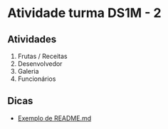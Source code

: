 # Atividade turma DS1M - 2

## Atividades
1. Frutas / Receitas
2. Desenvolvedor
3. Galeria
4. Funcionários

## Dicas
- [Exemplo de README.md](https://github.com/giannycabral/adote-um-animal)
